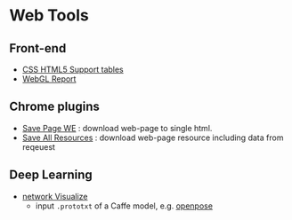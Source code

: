 # Web Tools

## Front-end

- [CSS HTML5 Support tables](https://caniuse.com/)
- [WebGL Report](https://webglreport.com/)

## Chrome plugins
    
- [Save Page WE](https://chrome.google.com/webstore/detail/save-page-we/dhhpefjklgkmgeafimnjhojgjamoafof) : download web-page to single html.
- [Save All Resources](https://chrome.google.com/webstore/detail/save-all-resources/abpdnfjocnmdomablahdcfnoggeeiedb) : download web-page resource including data from reqeuest

## Deep Learning

- [network Visualize](https://ethereon.github.io/netscope/quickstart.html)
    - input `.prototxt` of a Caffe model, e.g. [openpose](https://github.com/CMU-Perceptual-Computing-Lab/openpose/blob/master/models/pose/coco/pose_deploy_linevec.prototxt)
